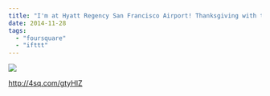 ```yaml
---
title: "I'm at Hyatt Regency San Francisco Airport! Thanksgiving with the family and boss. — with Dawn"
date: 2014-11-28
tags: 
  - "foursquare"
  - "ifttt"
---
```


![](images/1azhfRz)  
  
http://4sq.com/gtyHIZ
